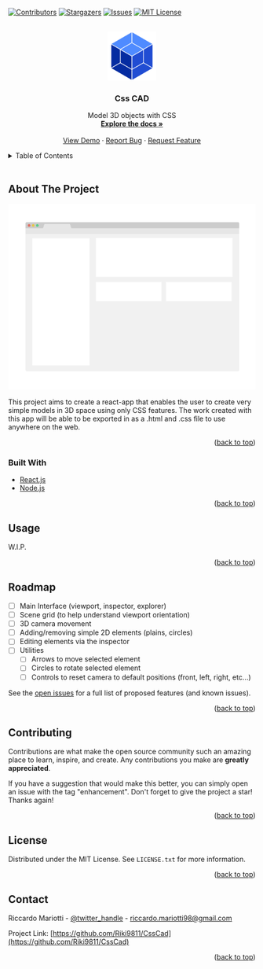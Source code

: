 <div id="top"></div>

<!-- SHIELDS -->
[![Contributors][contributors-shield]][contributors-url]
[![Stargazers][stars-shield]][stars-url]
[![Issues][issues-shield]][issues-url]
[![MIT License][license-shield]][license-url]

<!-- PROJECT LOGO -->
<br />
<div align="center">
  <a href="https://github.com/Riki9811/CssCad">
    <img src="images/logo.png" alt="Logo" height="100">
  </a>

<h3 align="center">Css CAD</h3>

  <p align="center">
    Model 3D objects with CSS
    <br />
    <a href="https://github.com/Riki9811/CssCad"><strong>Explore the docs »</strong></a>
    <br />
    <br />
    <a href="https://github.com/Riki9811/CssCad">View Demo</a>
    ·
    <a href="https://github.com/Riki9811/CssCad/issues">Report Bug</a>
    ·
    <a href="https://github.com/Riki9811/CssCad/issues">Request Feature</a>
  </p>
</div>



<!-- TABLE OF CONTENTS -->
<details>
  <summary>Table of Contents</summary>
  <ol>
    <li>
      <a href="#about-the-project">About The Project</a>
      <ul>
        <li><a href="#built-with">Built With</a></li>
      </ul>
    </li>
    <li><a href="#usage">Usage</a></li>
    <li><a href="#roadmap">Roadmap</a></li>
    <li><a href="#contributing">Contributing</a></li>
    <li><a href="#license">License</a></li>
    <li><a href="#contact">Contact</a></li>
  </ol>
</details>
<br />



<!-- ABOUT THE PROJECT -->
## About The Project

[![Product Name Screen Shot][product-screenshot]](https://example.com)

This project aims to create a react-app that enables the user to create very simple models in 3D space using only CSS features. The work created with this app will be able to be exported in as a .html and .css file to use anywhere on the web.

<p align="right">(<a href="#top">back to top</a>)</p>



### Built With

* [React.js](https://reactjs.org/)
* [Node.js](https://nodejs.org/)

<p align="right">(<a href="#top">back to top</a>)</p>


<!-- USAGE EXAMPLES -->
## Usage

W.I.P.

<p align="right">(<a href="#top">back to top</a>)</p>



<!-- ROADMAP -->
## Roadmap

 * [ ] Main Interface (viewport, inspector, explorer)
 * [ ] Scene grid (to help understand viewport orientation)
 * [ ] 3D camera movement
 * [ ] Adding/removing simple 2D elements (plains, circles)
 * [ ] Editing elements via the inspector
 * [ ] Utilities
    * [ ] Arrows to move selected element
    * [ ] Circles to rotate selected element
    * [ ] Controls to reset camera to default positions (front, left, right, etc...)

See the [open issues](https://github.com/Riki9811/CssCad/issues) for a full list of proposed features (and known issues).

<p align="right">(<a href="#top">back to top</a>)</p>



<!-- CONTRIBUTING -->
## Contributing

Contributions are what make the open source community such an amazing place to learn, inspire, and create. Any contributions you make are **greatly appreciated**.

If you have a suggestion that would make this better, you can simply open an issue with the tag "enhancement". Don't forget to give the project a star! Thanks again!

<p align="right">(<a href="#top">back to top</a>)</p>



<!-- LICENSE -->
## License

Distributed under the MIT License. See `LICENSE.txt` for more information.

<p align="right">(<a href="#top">back to top</a>)</p>



<!-- CONTACT -->
## Contact

Riccardo Mariotti - [@twitter_handle](https://twitter.com/twitter_handle) - riccardo.mariotti98@gmail.com

Project Link: [https://github.com/Riki9811/CssCad](https://github.com/Riki9811/CssCad)

<p align="right">(<a href="#top">back to top</a>)</p>

<!-- MARKDOWN LINKS & IMAGES -->
[contributors-shield]: https://img.shields.io/github/contributors/Riki9811/CssCad.svg?style=for-the-badge
[contributors-url]: https://github.com/Riki9811/CssCad/graphs/contributors
[stars-shield]: https://img.shields.io/github/stars/Riki9811/CssCad.svg?style=for-the-badge
[stars-url]: https://github.com/Riki9811/CssCad/stargazers
[issues-shield]: https://img.shields.io/github/issues/Riki9811/CssCad.svg?style=for-the-badge
[issues-url]: https://github.com/Riki9811/CssCad/issues
[license-shield]: https://img.shields.io/github/license/Riki9811/CssCad.svg?style=for-the-badge
[license-url]: https://github.com/Riki9811/CssCad/blob/master/LICENSE.txt
[product-screenshot]: images/screenshot.png